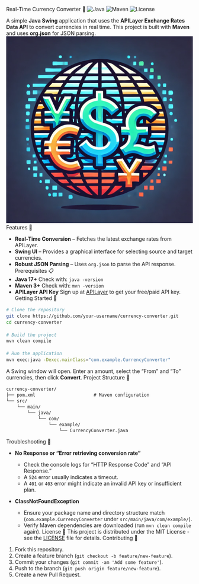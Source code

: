 Real-Time Currency Converter 💱
![Java](https://img.shields.io/badge/Java-17+-blue.svg?style=flat&logo=java) ![Maven](https://img.shields.io/badge/Maven-3+-blue.svg?style=flat&logo=apache-maven) ![License](https://img.shields.io/badge/license-MIT-green)

A simple **Java Swing** application that uses the **APILayer Exchange Rates Data API** to convert currencies in real time. This project is built with **Maven** and uses **org.json** for JSON parsing.
![Currency Converter Screenshot](./screenshots/currency-converter.png)
Features 🌟
- **Real-Time Conversion** – Fetches the latest exchange rates from APILayer.
- **Swing UI** – Provides a graphical interface for selecting source and target currencies.
- **Robust JSON Parsing** – Uses `org.json` to parse the API response.
Prerequisites 📋
- **Java 17+**
   Check with: `java -version`
- **Maven 3+**
   Check with: `mvn -version`
- **APILayer API Key**
   Sign up at [APILayer](https://apilayer.com/) to get your free/paid API key.
Getting Started 🚀
```bash
# Clone the repository
git clone https://github.com/your-username/currency-converter.git
cd currency-converter

# Build the project
mvn clean compile

# Run the application
mvn exec:java -Dexec.mainClass="com.example.CurrencyConverter"
```
A Swing window will open. Enter an amount, select the “From” and “To” currencies, then click **Convert**.
Project Structure 📂
```
currency-converter/
├── pom.xml                      # Maven configuration
└── src/
    └── main/
        └── java/
            └── com/
                └── example/
                    └── CurrencyConverter.java
```
Troubleshooting 🔧
- **No Response or “Error retrieving conversion rate”**
  - Check the console logs for “HTTP Response Code” and “API Response.”
  - A `524` error usually indicates a timeout.
  - A `401` or `403` error might indicate an invalid API key or insufficient plan.

- **ClassNotFoundException**
  - Ensure your package name and directory structure match (`com.example.CurrencyConverter` under `src/main/java/com/example/`).
  - Verify Maven dependencies are downloaded (run `mvn clean compile` again).
License 📄
This project is distributed under the MIT License - see the [LICENSE](LICENSE) file for details.
Contributing 🤝
1. Fork this repository.
2. Create a feature branch (`git checkout -b feature/new-feature`).
3. Commit your changes (`git commit -am 'Add some feature'`).
4. Push to the branch (`git push origin feature/new-feature`).
5. Create a new Pull Request.
